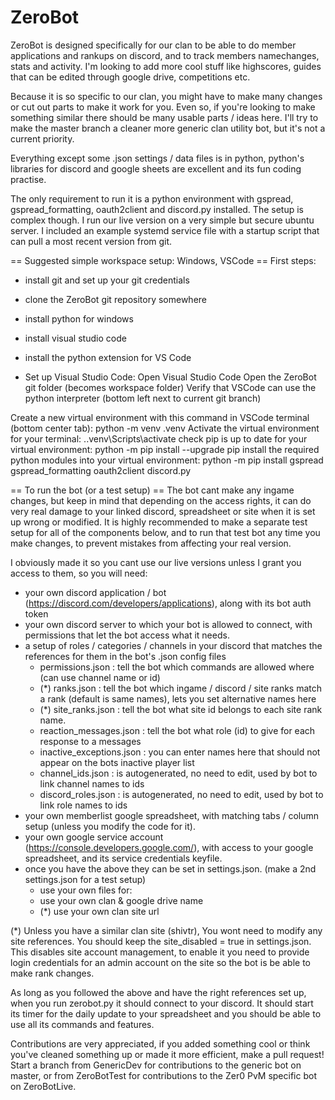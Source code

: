# ZeroBot
ZeroBot is designed specifically for our clan to be able to do member applications and rankups on discord, and to track members namechanges, stats and activity.
I'm looking to add more cool stuff like highscores, guides that can be edited through google drive, competitions etc.

Because it is so specific to our clan, you might have to make many changes or cut out parts to make it work for you.
Even so, if you're looking to make something similar there should be many usable parts / ideas here.
I'll try to make the master branch a cleaner more generic clan utility bot, but it's not a current priority.

Everything except some .json settings / data files is in python, python's libraries for discord and google sheets are excellent and its fun coding practise.

The only requirement to run it is a python environment with gspread, gspread_formatting, oauth2client and discord.py installed. The setup is complex though.
I run our live version on a very simple but secure ubuntu server. I included an example systemd service file with a startup script that can pull a most recent version from git.

== Suggested simple workspace setup: Windows, VSCode ==
First steps:
- install git and set up your git credentials
- clone the ZeroBot git repository somewhere
- install python for windows
- install visual studio code
- install the python extension for VS Code

- Set up Visual Studio Code:
Open Visual Studio Code
Open the ZeroBot git folder (becomes workspace folder)
Verify that VSCode can use the python interpreter (bottom left next to current git branch)

Create a new virtual environment with this command in VSCode terminal (bottom center tab): python -m venv .venv
Activate the virtual environment for your terminal: .\.venv\Scripts\activate
check pip is up to date for your virtual environment: python -m pip install --upgrade pip
install the required python modules into your virtual environment: python -m pip install gspread gspread_formatting oauth2client discord.py


== To run the bot (or a test setup) ==
The bot cant make any ingame changes, but keep in mind that depending on the access rights, it can do very real damage to your linked discord, spreadsheet or site when it is set up wrong or modified. It is highly recommended to make a separate test setup for all of the components below, and to run that test bot any time you make changes, to prevent mistakes from affecting your real version.

I obviously made it so you cant use our live versions unless I grant you access to them, so you will need:
- your own discord application / bot (https://discord.com/developers/applications), along with its bot auth token
- your own discord server to which your bot is allowed to connect, with permissions that let the bot access what it needs.
- a setup of roles / categories / channels in your discord that matches the references for them in the bot's .json config files
  - permissions.json : tell the bot which commands are allowed where (can use channel name or id)
  - (*) ranks.json : tell the bot which ingame / discord / site ranks match a rank (default is same names), lets you set alternative names here
  - (*) site_ranks.json : tell the bot what site id belongs to each site rank name. 
  - reaction_messages.json : tell the bot what role (id) to give for each response to a messages
  - inactive_exceptions.json : you can enter names here that should not appear on the bots inactive player list
  - channel_ids.json : is autogenerated, no need to edit, used by bot to link channel names to ids
  - discord_roles.json : is autogenerated, no need to edit, used by bot to link role names to ids
- your own memberlist google spreadsheet, with matching tabs / column setup (unless you modify the code for it).
- your own google service account (https://console.developers.google.com/), with access to your google spreadsheet, and its service credentials keyfile.
- once you have the above they can be set in settings.json. (make a 2nd settings.json for a test setup)
  - use your own files for: 
  - use your own clan & google drive name
  - (*) use your own clan site url

(*) Unless you have a similar clan site (shivtr), You wont need to modify any site references. You should keep the site_disabled = true in settings.json.
This disables site account management, to enable it you need to provide login credentials for an admin account on the site so the bot is be able to make rank changes.

As long as you followed the above and have the right references set up, when you run zerobot.py it should connect to your discord.
It should start its timer for the daily update to your spreadsheet and you should be able to use all its commands and features.

Contributions are very appreciated, if you added something cool or think you've cleaned something up or made it more efficient, make a pull request!
Start a branch from GenericDev for contributions to the generic bot on master, or from ZeroBotTest for contributions to the Zer0 PvM specific bot on ZeroBotLive.
